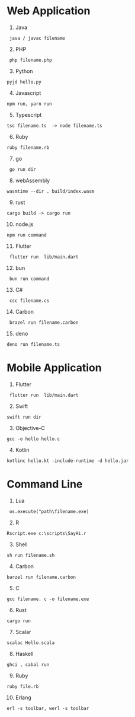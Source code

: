 #
# Web Application
1. Java

``` java / javac filename```

2. PHP

``` php filename.php```

3. Python

``` pyjd hello.py ```

4. Javascript

``` npm run, yarn run ```

5. Typescript

``` tsc filename.ts  -> node filename.ts ```

6. Ruby

``` ruby filename.rb ```

7. go

``` go run dir```

8. webAssembly

```wasmtime --dir . build/index.wasm```

9. rust

``` cargo build -> cargo run ```

10. node.js

``` npm run command ```

11. Flutter

``` flutter run  lib/main.dart```

12. bun

``` bun run command```

13. C#

``` csc filename.cs```

14. Carbon

``` brazel run filename.carbon```

15. deno

```deno run filename.ts```
#
# Mobile Application
1. Flutter

``` flutter run  lib/main.dart```

2. Swift

``` swift run dir ```

3. Objective-C

``` gcc -o hello hello.c ```

4. Kotlin

``` kotlinc hello.kt -include-runtime -d hello.jar ```
#
# Command Line
1. Lua

``` os.execute("path\filename.exe)```

2. R

``` Rscript.exe c:\scripts\SayHi.r ```

3. Shell

``` sh run filename.sh ```

4. Carbon

``` barzel run filename.carbon ```

5. C

```gcc filename. c -o filename.exe```

6. Rust

```cargo run```

7. Scalar

```scalac Hello.scala```

8. Haskell

```ghci , cabal run```

9. Ruby

``` ruby file.rb ```

10. Erlang 

```erl -s toolbar, werl -s toolbar```